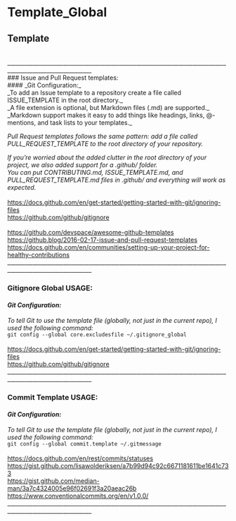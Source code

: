 # Template_Global <br>
## Template
<br>
____________________________________________________________________________________________________________<br>
### Issue and Pull Request templates: <br>
#### _Git Configuration:_ <br> 
_To add an Issue template to a repository create a file called ISSUE_TEMPLATE in the root directory._ <br>
_A file extension is optional, but Markdown files (.md) are supported._ <br>
_Markdown support makes it easy to add things like headings, links, @-mentions, and task lists to your templates._ <br>

_Pull Request templates follows the same pattern: add a file called PULL_REQUEST_TEMPLATE to the root directory of your repository._ <br>

_If you’re worried about the added clutter in the root directory of your project, we also added support for a .github/ folder._ <br>
_You can put CONTRIBUTING.md, ISSUE_TEMPLATE.md, and PULL_REQUEST_TEMPLATE.md files in .github/ and everything will work as expected._ <br>
<br>
https://docs.github.com/en/get-started/getting-started-with-git/ignoring-files <br>
https://github.com/github/gitignore <br>
<br>
https://github.com/devspace/awesome-github-templates <br>
https://github.blog/2016-02-17-issue-and-pull-request-templates <br>
https://docs.github.com/en/communities/setting-up-your-project-for-healthy-contributions <br>
____________________________________________________________________________________________________________<br>
### Gitignore Global USAGE: <br>
#### _Git Configuration:_ <br>
_To tell Git to use the template file (globally, not just in the current repo), I used the following command:_ <br>
``git config --global core.excludesfile ~/.gitignore_global`` <br>
<br>
https://docs.github.com/en/get-started/getting-started-with-git/ignoring-files <br>
https://github.com/github/gitignore <br>
____________________________________________________________________________________________________________<br>
### Commit Template USAGE: <br>
#### _Git Configuration:_ <br>
_To tell Git to use the template file (globally, not just in the current repo), I used the following command:_ <br>
``git config --global commit.template ~/.gitmessage`` <br>
<br>
https://docs.github.com/en/rest/commits/statuses <br>
https://gist.github.com/lisawolderiksen/a7b99d94c92c6671181611be1641c733 <br>
https://gist.github.com/median-man/3a7c4324005e96f02691f3a20aeac26b <br>
https://www.conventionalcommits.org/en/v1.0.0/ <br>
____________________________________________________________________________________________________________<br>

